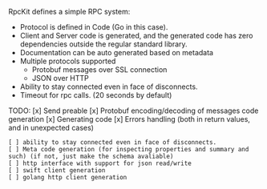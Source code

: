 RpcKit defines a simple RPC system:

- Protocol is defined in Code (Go in this case).
- Client and Server code is generated, and the generated code has zero dependencies outside the regular standard library.
- Documentation can be auto generated based on metadata
- Multiple protocols supported
	- Protobuf messages over SSL connection
	- JSON over HTTP
- Ability to stay connected even in face of disconnects.
- Timeout for rpc calls. (20 seconds by default)


TODO:
	[x] Send preable
	[x] Protobuf encoding/decoding of messages code generation
	[x] Generating code
	[x] Errors handling (both in return values, and in unexpected cases)

	[ ] ability to stay connected even in face of disconnects.
	[ ] Meta code generation (for inspecting properties and summary and such) (if not, just make the schema avaliable)
	[ ] http interface with support for json read/write
	[ ] swift client generation
	[ ] golang http client generation
